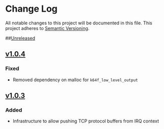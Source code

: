 # Change Log
All notable changes to this project will be documented in this file.
This project adheres to [Semantic Versioning](http://semver.org/).

##[Unreleased]

## [v1.0.4]
### Fixed
- Removed dependency on malloc for `k64f_low_level_output`

## [v1.0.3]
### Added

* Infrastructure to allow pushing TCP protocol buffers from IRQ context

[Unreleased]: https://github.com/ARMmbed/sal-driver-lwip-k64f-eth/compare/v1.0.4...HEAD
[v1.0.4]: https://github.com/ARMmbed/sal-driver-lwip-k64f-eth/compare/v1.0.3...v1.0.4
[v1.0.3]: https://github.com/ARMmbed/sal-driver-lwip-k64f-eth/compare/v1.0.2...v1.0.3
